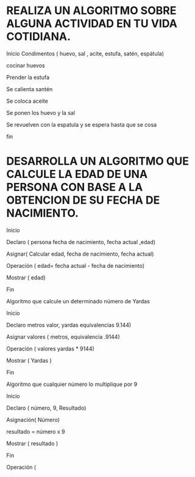 # REALIZA UN ALGORITMO SOBRE ALGUNA ACTIVIDAD EN TU VIDA COTIDIANA.
Inicio
Condimentos ( huevo, sal , acite, estufa, satén, espátula)

cocinar huevos

Prender la estufa

Se calienta santén 

Se coloca aceite

Se ponen los huevo y la sal 

Se revuelven con la espatula y se espera hasta que se cosa

fin 






# DESARROLLA UN ALGORITMO QUE CALCULE LA EDAD DE UNA PERSONA CON BASE A LA OBTENCION DE SU FECHA DE NACIMIENTO.
Inicio

Declaro ( persona fecha de nacimiento,  fecha actual ,edad)

Asignar( Calcular edad, fecha de nacimiento, fecha actual)

Operación ( edad= fecha actual - fecha de nacimiento)

Mostrar ( edad)

Fin 



Algoritmo que calcule un determinado número de Yardas 

Inicio 

Declaro metros valor, yardas equivalencias 9.144)

Asignar valores ( metros, equivalencia .9144)

Operación  ( valores  yardas * 9144)

Mostrar ( Yardas )

Fin 



Algoritmo que cualquier número lo multiplique por 9

Inicio

Declaro ( número, 9, Resultado)

Asignación( Número) 

resultado = número x 9 

Mostrar ( resultado )

Fin

Operación ( 
